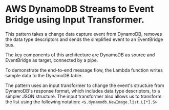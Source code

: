# AWS DynamoDB Streams to Event Bridge using Input Transformer.

This pattern takes a change data capture event from DynamoDB, removes the data type descriptors and sends the simplified event to an EventBridge bus.

The key components of this architecture are DynamoDB as source and EventBridge as target, connected by a pipe.

To demonstrate the end-to-end message flow, the Lambda function writes sample data to the DynamoDB table.

The pattern uses an input transformer to change the event's structure from DynamoDB's response format, which includes data type descriptors, to a simpler JSON structure. The input transformer also allows us to transform the list using the following notation: `<$.dynamodb.NewImage.list.L[*].S>`